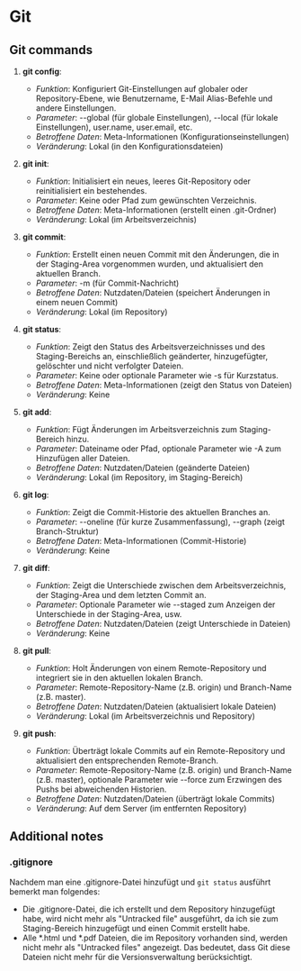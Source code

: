 # Git
## Git commands

1. **git config**:
    * _Funktion_: Konfiguriert Git-Einstellungen auf globaler oder Repository-Ebene, wie Benutzername, E-Mail Alias-Befehle und andere Einstellungen.
    * _Parameter_: --global (für globale Einstellungen), --local (für lokale Einstellungen), user.name, user.email, etc.
    * _Betroffene Daten_: Meta-Informationen (Konfigurationseinstellungen)
    * _Veränderung_: Lokal (in den Konfigurationsdateien)

2. **git init**:
    * _Funktion_: Initialisiert ein neues, leeres Git-Repository oder reinitialisiert ein bestehendes.
    * _Parameter_: Keine oder Pfad zum gewünschten Verzeichnis.
    * _Betroffene Daten_: Meta-Informationen (erstellt einen .git-Ordner)
    * _Veränderung_: Lokal (im Arbeitsverzeichnis)

3. **git commit**:
    * _Funktion_: Erstellt einen neuen Commit mit den Änderungen, die in der Staging-Area vorgenommen wurden, und aktualisiert den aktuellen Branch.
    * _Parameter_: -m (für Commit-Nachricht)
    * _Betroffene Daten_: Nutzdaten/Dateien (speichert Änderungen in einem neuen Commit)
    * _Veränderung_: Lokal (im Repository)

4. **git status**:
    * _Funktion_: Zeigt den Status des Arbeitsverzeichnisses und des Staging-Bereichs an, einschließlich geänderter, hinzugefügter, gelöschter und nicht verfolgter Dateien.
    * _Parameter_: Keine oder optionale Parameter wie -s für Kurzstatus.
    * _Betroffene Daten_: Meta-Informationen (zeigt den Status von Dateien)
    * _Veränderung_: Keine

5. **git add**:
    * _Funktion_: Fügt Änderungen im Arbeitsverzeichnis zum Staging-Bereich hinzu.
    * _Parameter_: Dateiname oder Pfad, optionale Parameter wie -A zum Hinzufügen aller Dateien.
    * _Betroffene Daten_: Nutzdaten/Dateien (geänderte Dateien)
    * _Veränderung_: Lokal (im Repository, im Staging-Bereich)

6. **git log**:
    * _Funktion_: Zeigt die Commit-Historie des aktuellen Branches an.
    * _Parameter_: --oneline (für kurze Zusammenfassung), --graph (zeigt Branch-Struktur)
    * _Betroffene Daten_: Meta-Informationen (Commit-Historie)
    * _Veränderung_: Keine

7. **git diff**:
    * _Funktion_: Zeigt die Unterschiede zwischen dem Arbeitsverzeichnis, der Staging-Area und dem letzten Commit an.
    * _Parameter_: Optionale Parameter wie --staged zum Anzeigen der Unterschiede in der Staging-Area, usw.
    * _Betroffene Daten_: Nutzdaten/Dateien (zeigt Unterschiede in Dateien)
    * _Veränderung_: Keine

8. **git pull**:
    * _Funktion_: Holt Änderungen von einem Remote-Repository und integriert sie in den aktuellen lokalen Branch.
    * _Parameter_: Remote-Repository-Name (z.B. origin) und Branch-Name (z.B. master).
    * _Betroffene Daten_: Nutzdaten/Dateien (aktualisiert lokale Dateien)
    * _Veränderung_: Lokal (im Arbeitsverzeichnis und Repository)
    
9. **git push**:
    * _Funktion_: Überträgt lokale Commits auf ein Remote-Repository und aktualisiert den entsprechenden Remote-Branch.
    * _Parameter_: Remote-Repository-Name (z.B. origin) und Branch-Name (z.B. master), optionale Parameter wie --force zum Erzwingen des Pushs bei abweichenden Historien.
    * _Betroffene Daten_: Nutzdaten/Dateien (überträgt lokale Commits)
    * _Veränderung_: Auf dem Server (im entfernten Repository)

## Additional notes
### .gitignore

  
Nachdem man eine .gitignore-Datei hinzufügt und `git status` ausführt bemerkt man folgendes:
- Die .gitignore-Datei, die ich erstellt und dem Repository hinzugefügt habe, wird nicht mehr als "Untracked file" ausgeführt, da ich sie zum Staging-Bereich hinzugefügt und einen Commit erstellt habe.
- Alle *.html und *.pdf Dateien, die im Repository vorhanden sind, werden nicht mehr als "Untracked files" angezeigt. Das bedeutet, dass Git diese Dateien nicht mehr für die Versionsverwaltung berücksichtigt.